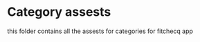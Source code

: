 <h1>Category assests</h1>
<p>this folder contains all the assests for categories for fitchecq app</p>
